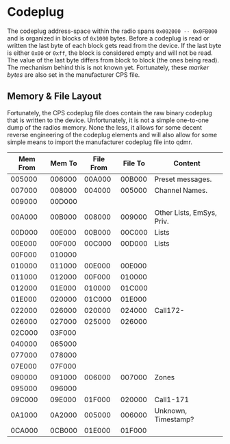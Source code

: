 # Codeplug
The codeplug address-space within the radio spans `0x002000 -- 0x0FB000` and is organized in blocks
of `0x1000` bytes. Before a codeplug is read or written the last byte of each block gets read from 
the device. If the last byte is either `0x00` or `0xff`, the block is considered empty and will not
be read. The value of the last byte differs from block to block (the ones being read). The mechanism
behind this is not known yet. Fortunately, these *marker bytes* are also set in the manufacturer CPS 
file.

## Memory & File Layout
Fortunately, the CPS codeplug file does contain the raw binary codeplug that is written to the 
device. Unfortunately, it is not a simple one-to-one dump of the radios memory. None the less, it
allows for some decent reverse engineering of the codeplug elements and will also allow for some
simple means to import the manufacturer codeplug file into qdmr.


| Mem From | Mem To | File From | File To | Content |
| -------- | ------ | --------- | ------- | --------|
| 005000   | 006000 | 00A000    | 00B000  | Preset messages. |
| 007000   | 008000 | 004000    | 005000  | Channel Names. |
| 009000   | 00D000 | 
| 00A000   | 00B000 | 008000    | 009000  | Other Lists, EmSys, Priv. |
| 00D000   | 00E000 | 00B000    | 00C000  | Lists |
| 00E000   | 00F000 | 00C000    | 00D000  | Lists |
| 00F000   | 010000 | 
| 010000   | 011000 | 00E000    | 00E000  | 
| 011000   | 012000 | 00F000    | 010000  | 
| 012000   | 01E000 | 010000    | 01C000  | 
| 01E000   | 020000 | 01C000    | 01E000  |
| 022000   | 026000 | 020000    | 024000  | Call172- |
| 026000   | 027000 | 025000    | 026000  | 
| 02C000   | 03F000 | 
| 040000   | 065000 | 
| 077000   | 078000 | 
| 07E000   | 07F000 | 
| 090000   | 091000 | 006000    | 007000  | Zones |
| 095000   | 096000 | 
| 09C000   | 09E000 | 01F000    | 020000  | Call1-171 |
| 0A1000   | 0A2000 | 005000    | 006000  | Unknown, Timestamp? |
| 0CA000   | 0CB000 | 01E000    | 01F000  | 

